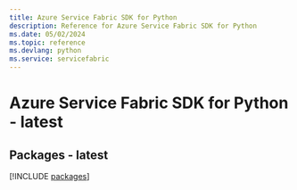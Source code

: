 ```yaml
---
title: Azure Service Fabric SDK for Python
description: Reference for Azure Service Fabric SDK for Python
ms.date: 05/02/2024
ms.topic: reference
ms.devlang: python
ms.service: servicefabric
---
```

# Azure Service Fabric SDK for Python - latest
## Packages - latest
[!INCLUDE [packages](service-fabric-index.md)]